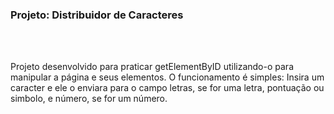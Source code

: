 <h3> Projeto: Distribuidor de Caracteres </h3> <br> <br>
<p> Projeto desenvolvido para praticar getElementByID utilizando-o para manipular a página e seus elementos. O funcionamento é simples: Insira um caracter e ele o enviara para o campo letras, se for uma letra, pontuação ou simbolo, e número, se for um número.
</p>